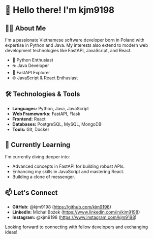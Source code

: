 # 👋 Hello there! I'm kjm9198

## 👨‍💻 About Me

I'm a passionate Vietnamese software developer born in Poland with expertise in Python and Java. My interests also extend to modern web development technologies like FastAPI, JavaScript, and React.

- 🐍 Python Enthusiast
- ☕ Java Developer
- 🚀 FastAPI Explorer
- 🌐 JavaScript & React Enthusiast

## 🛠️ Technologies & Tools

- **Languages:** Python, Java, JavaScript
- **Web Frameworks:** FastAPI, Flask
- **Frontend:** React
- **Databases:** PostgreSQL, MySQL, MongoDB
- **Tools:** Git, Docker

## 🌱 Currently Learning

I'm currently diving deeper into:

- Advanced concepts in FastAPI for building robust APIs.
- Enhancing my skills in JavaScript and mastering React.
- Building a clone of messenger.


## 📫 Let's Connect

- **GitHub:** @kjm9198 (https://github.com/kjm9198)
- **LinkedIn:** Michał Bożek (https://www.linkedin.com/in/kjm9198)
- **Instagram:** @kjm9198 (https://www.instagram.com/kjm9198)

Looking forward to connecting with fellow developers and exchanging ideas!
